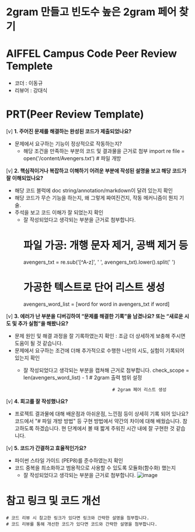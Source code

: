 # 2gram 만들고 빈도수 높은 2gram 페어 찾기


# AIFFEL Campus Code Peer Review Templete
- 코더 : 이동규
- 리뷰어 : 강대식


# PRT(Peer Review Template)
[v]  **1. 주어진 문제를 해결하는 완성된 코드가 제출되었나요?**
- 문제에서 요구하는 기능이 정상적으로 작동하는지?
    - 해당 조건을 만족하는 부분의 코드 및 결과물을 근거로 첨부
      import re
      file = open('/content/Avengers.txt')        # 파일 개방
    
[v]  **2. 핵심적이거나 복잡하고 이해하기 어려운 부분에 작성된 설명을 보고 해당 코드가 잘 이해되었나요?**
- 해당 코드 블럭에 doc string/annotation/markdown이 달려 있는지 확인
- 해당 코드가 무슨 기능을 하는지, 왜 그렇게 짜여진건지, 작동 메커니즘이 뭔지 기술.
- 주석을 보고 코드 이해가 잘 되었는지 확인
    - 잘 작성되었다고 생각되는 부분을 근거로 첨부합니다.
      # 파일 가공: 개행 문자 제거, 공백 제거 등
       avengers_txt = re.sub('[^A-z]', ' ', avengers_txt).lower().split(' ')
      # 가공한 텍스트로 단어 리스트 생성
       avengers_word_list = [word for word in avengers_txt if word]
       
[v]  **3. 에러가 난 부분을 디버깅하여 “문제를 해결한 기록”을 남겼나요? 또는 “새로운 시도 및 추가 실험”을 해봤나요?**
- 문제 원인 및 해결 과정을 잘 기록하였는지 확인 : 조금 더 상세하게 보충해 주시면 도움이 될 것 같습니다.
- 문제에서 요구하는 조건에 더해 추가적으로 수행한 나만의 시도, 실험이 기록되어 있는지 확인
    - 잘 작성되었다고 생각되는 부분을 캡쳐해 근거로 첨부합니다.
      check_scope = len(avengers_word_list) - 1   # 2gram 출력 범위 설정

                                            # 2gram 페어 리스트 생성
 
[v]  **4. 회고를 잘 작성했나요?**
- 프로젝트 결과물에 대해 배운점과 아쉬운점, 느낀점 등이 상세히 기록 되어 있나요? 
  코드에서 "# 파일 개방 방법" 등 구현 방법에서 약간의 차이에 대해 배웠습니다. 참고하도록 하겠습니다.
  현 단계에서 볼 때 짧게 주워진 시간 내에 잘 구현한 것 같습니다.
        
[v]  **5. 코드가 간결하고 효율적인가요?**
- 파이썬 스타일 가이드 (PEP8)를 준수하였는지 확인
- 코드 중복을 최소화하고 범용적으로 사용할 수 있도록 모듈화(함수화) 했는지
    - 잘 작성되었다고 생각되는 부분을 근거로 첨부합니다.
![image](https://github.com/Ligoan/quest/assets/169737731/b58f1e87-a855-4618-ad68-d2af57740d5f)


# 참고 링크 및 코드 개선
```
# 코드 리뷰 시 참고한 링크가 있다면 링크와 간략한 설명을 첨부합니다.
# 코드 리뷰를 통해 개선한 코드가 있다면 코드와 간략한 설명을 첨부합니다.
```
